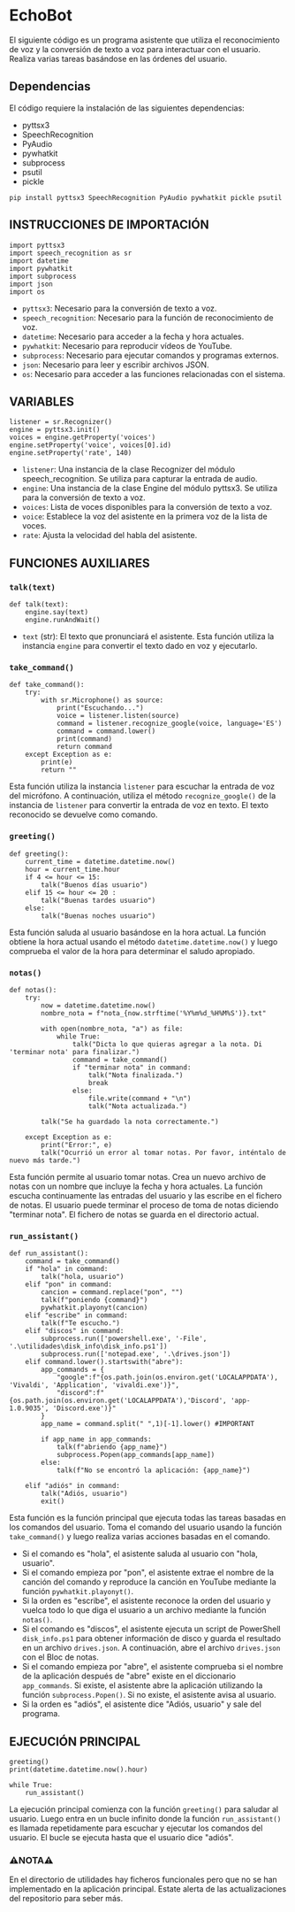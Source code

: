 # EchoBot

El siguiente código es un programa asistente que utiliza el reconocimiento de voz y la conversión de texto a voz para interactuar con el usuario. Realiza varias tareas basándose en las órdenes del usuario.

## Dependencias
El código requiere la instalación de las siguientes dependencias:
- pyttsx3
- SpeechRecognition
- PyAudio
- pywhatkit
- subprocess
- psutil
- pickle
~~~~
pip install pyttsx3 SpeechRecognition PyAudio pywhatkit pickle psutil
~~~~

## INSTRUCCIONES DE IMPORTACIÓN

~~~~
import pyttsx3
import speech_recognition as sr
import datetime
import pywhatkit
import subprocess
import json
import os
~~~~
- `pyttsx3`: Necesario para la conversión de texto a voz.
- `speech_recognition`: Necesario para la función de reconocimiento de voz.
- `datetime`: Necesario para acceder a la fecha y hora actuales.
- `pywhatkit`: Necesario para reproducir vídeos de YouTube.
- `subprocess`: Necesario para ejecutar comandos y programas externos.
- `json`: Necesario para leer y escribir archivos JSON.
- `os`: Necesario para acceder a las funciones relacionadas con el sistema.
  
## VARIABLES

~~~~
listener = sr.Recognizer()
engine = pyttsx3.init()
voices = engine.getProperty('voices')
engine.setProperty('voice', voices[0].id)
engine.setProperty('rate', 140)
~~~~
- `listener`: Una instancia de la clase Recognizer del módulo speech_recognition. Se utiliza para capturar la entrada de audio.
- `engine`: Una instancia de la clase Engine del módulo pyttsx3. Se utiliza para la conversión de texto a voz.
- `voices`: Lista de voces disponibles para la conversión de texto a voz.
- `voice`: Establece la voz del asistente en la primera voz de la lista de voces.
- `rate`: Ajusta la velocidad del habla del asistente.

## FUNCIONES AUXILIARES

### `talk(text)`

~~~~
def talk(text):
    engine.say(text)
    engine.runAndWait()
~~~~
- `text` (str): El texto que pronunciará el asistente.
Esta función utiliza la instancia `engine` para convertir el texto dado en voz y ejecutarlo.

### `take_command()`

~~~~
def take_command():
    try:
        with sr.Microphone() as source:
            print("Escuchando...")
            voice = listener.listen(source)
            command = listener.recognize_google(voice, language='ES')
            command = command.lower()
            print(command)
            return command
    except Exception as e:
        print(e)
        return ""
~~~~
Esta función utiliza la instancia `listener` para escuchar la entrada de voz del micrófono. A continuación, utiliza el método `recognize_google()` de la instancia de `listener` para convertir la entrada de voz en texto. El texto reconocido se devuelve como comando.

### `greeting()`

~~~~
def greeting():
    current_time = datetime.datetime.now()
    hour = current_time.hour
    if 4 <= hour <= 15:
        talk("Buenos días usuario") 
    elif 15 <= hour <= 20 :
        talk("Buenas tardes usuario")
    else:
        talk("Buenas noches usuario")
~~~~
Esta función saluda al usuario basándose en la hora actual. La función obtiene la hora actual usando el método `datetime.datetime.now()` y luego comprueba el valor de la hora para determinar el saludo apropiado.

### `notas()`

~~~~
def notas():
    try:
        now = datetime.datetime.now()
        nombre_nota = f"nota_{now.strftime('%Y%m%d_%H%M%S')}.txt"

        with open(nombre_nota, "a") as file:
            while True:
                talk("Dicta lo que quieras agregar a la nota. Di 'terminar nota' para finalizar.")
                command = take_command()
                if "terminar nota" in command:
                    talk("Nota finalizada.")
                    break
                else:
                    file.write(command + "\n")
                    talk("Nota actualizada.")

        talk("Se ha guardado la nota correctamente.")

    except Exception as e:
        print("Error:", e)
        talk("Ocurrió un error al tomar notas. Por favor, inténtalo de nuevo más tarde.")
~~~~
Esta función permite al usuario tomar notas. Crea un nuevo archivo de notas con un nombre que incluye la fecha y hora actuales. La función escucha continuamente las entradas del usuario y las escribe en el fichero de notas. El usuario puede terminar el proceso de toma de notas diciendo "terminar nota". El fichero de notas se guarda en el directorio actual.

### `run_assistant()`

~~~~
def run_assistant():
    command = take_command()
    if "hola" in command:
        talk("hola, usuario")
    elif "pon" in command:
        cancion = command.replace("pon", "")
        talk(f"poniendo {command}")
        pywhatkit.playonyt(cancion)
    elif "escribe" in command:
        talk(f"Te escucho.")
    elif "discos" in command:
        subprocess.run(['powershell.exe', '-File', '.\utilidades\disk_info\disk_info.ps1'])
        subprocess.run(['notepad.exe', '.\drives.json'])
    elif command.lower().startswith("abre"):
        app_commands = {
            "google":f"{os.path.join(os.environ.get('LOCALAPPDATA'), 'Vivaldi', 'Application', 'vivaldi.exe')}",
            "discord":f"{os.path.join(os.environ.get('LOCALAPPDATA'),'Discord', 'app-1.0.9035', 'Discord.exe')}"
        }
        app_name = command.split(" ",1)[-1].lower() #IMPORTANT

        if app_name in app_commands:
            talk(f"abriendo {app_name}")
            subprocess.Popen(app_commands[app_name])
        else:
            talk(f"No se encontró la aplicación: {app_name}")

    elif "adiós" in command:
        talk("Adiós, usuario")
        exit()
~~~~
Esta función es la función principal que ejecuta todas las tareas basadas en los comandos del usuario. Toma el comando del usuario usando la función `take_command()` y luego realiza varias acciones basadas en el comando.
- Si el comando es "hola", el asistente saluda al usuario con "hola, usuario".
- Si el comando empieza por "pon", el asistente extrae el nombre de la canción del comando y reproduce la canción en YouTube mediante la función `pywhatkit.playonyt()`.
- Si la orden es "escribe", el asistente reconoce la orden del usuario y vuelca todo lo que diga el usuario a un archivo mediante la función `notas()`.
- Si el comando es "discos", el asistente ejecuta un script de PowerShell `disk_info.ps1` para obtener información de disco y guarda el resultado en un archivo `drives.json`. A continuación, abre el archivo `drives.json` con el Bloc de notas.
- Si el comando empieza por "abre", el asistente comprueba si el nombre de la aplicación después de "abre" existe en el diccionario `app_commands`. Si existe, el asistente abre la aplicación utilizando la función `subprocess.Popen()`. Si no existe, el asistente avisa al usuario.
- Si la orden es "adiós", el asistente dice "Adiós, usuario" y sale del programa.

## EJECUCIÓN PRINCIPAL

~~~~
greeting()
print(datetime.datetime.now().hour)

while True:
    run_assistant()
~~~~
La ejecución principal comienza con la función `greeting()` para saludar al usuario. Luego entra en un bucle infinito donde la función `run_assistant()` es llamada repetidamente para escuchar y ejecutar los comandos del usuario. El bucle se ejecuta hasta que el usuario dice "adiós".


### ⚠️NOTA⚠️
En el directorio de utilidades hay ficheros funcionales pero que no se han implementado en la aplicación principal.
Estate alerta de las actualizaciones del repositorio para seber más.
